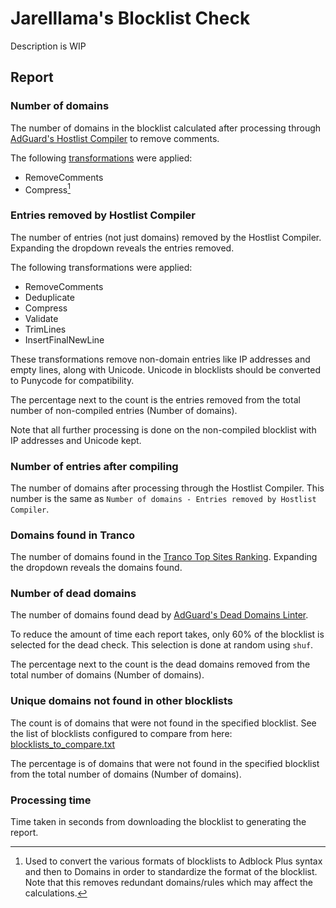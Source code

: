 # Jarelllama's Blocklist Check

Description is WIP

## Report

### Number of domains

The number of domains in the blocklist calculated after processing through [AdGuard's Hostlist Compiler](https://github.com/AdguardTeam/HostlistCompiler) to remove comments.

The following [transformations](https://github.com/AdguardTeam/HostlistCompiler?tab=readme-ov-file#-transformations) were applied:

* RemoveComments
* Compress[^1]

[^1]: Used to convert the various formats of blocklists to Adblock Plus syntax and then to Domains in order to standardize the format of the blocklist. Note that this removes redundant domains/rules which may affect the calculations.

### Entries removed by Hostlist Compiler

The number of entries (not just domains) removed by the Hostlist Compiler. Expanding the dropdown reveals the entries removed.

The following transformations were applied:

* RemoveComments
* Deduplicate
* Compress
* Validate
* TrimLines
* InsertFinalNewLine

These transformations remove non-domain entries like IP addresses and empty lines, along with Unicode. Unicode in blocklists should be converted to Punycode for compatibility.

The percentage next to the count is the entries removed from the total number of non-compiled entries (Number of domains).

Note that all further processing is done on the non-compiled blocklist with IP addresses and Unicode kept.

### Number of entries after compiling

The number of domains after processing through the Hostlist Compiler. This number is the same as `Number of domains - Entries removed by Hostlist Compiler`.

### Domains found in Tranco

The number of domains found in the [Tranco Top Sites Ranking](https://tranco-list.eu/). Expanding the dropdown reveals the domains found.

### Number of dead domains

The number of domains found dead by [AdGuard's Dead Domains Linter](https://github.com/AdguardTeam/DeadDomainsLinter).

To reduce the amount of time each report takes, only 60% of the blocklist is selected for the dead check. This selection is done at random using `shuf`.

The percentage next to the count is the dead domains removed from the total number of domains (Number of domains).

### Unique domains not found in other blocklists

The count is of domains that were not found in the specified blocklist. See the list of blocklists configured to compare from here: [blocklists_to_compare.txt](https://raw.githubusercontent.com/jarelllama/Blocklist-Checker/main/data/blocklists_to_compare.txt)

The percentage is of domains that were not found in the specified blocklist from the total number of domains (Number of domains).

### Processing time

Time taken in seconds from downloading the blocklist to generating the report.
